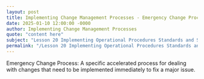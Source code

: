 ```yaml
---
layout: post
title: Implementing Change Management Processes - Emergency Change Process
date: 2025-01-10 12:00:00 -0000
author: Implementing Change Management Processes
quote: "content here"
subject: "Lesson 20 Implementing Operational Procedures Standards and Specifications"
permalink: "/Lesson 20 Implementing Operational Procedures Standards and Specifications/Implementing Change Management Processes/Implementing Change Management Processes - Emergency Change Process"
---
```


Emergency Change Process: A specific accelerated process for dealing with changes that need to be implemented immediately to fix a major issue.
